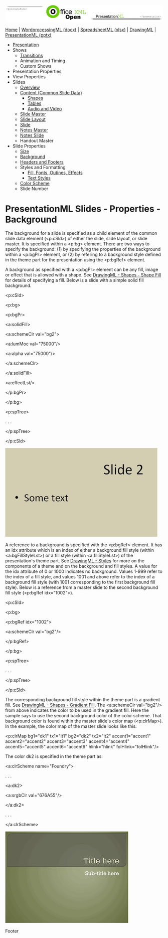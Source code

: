![PresentationXML.com](images/PresentationMLBanner.png)

[Home](index.php) | [WordprocessingML (docx)](anatomyofOOXML.php) | [SpreadsheetML (xlsx)](anatomyofOOXML-xlsx.php)
| [DrawingML](drwOverview.php) | [PresentationML (pptx)](anatomyofOOXML-pptx.php)

* [Presentation](prPresentation.php)
* Shows
  + [Transitions](prSlide-transitions.php)
  + Animation and Timing
  + Custom Shows
* Presentation Properties
* View Properties
* Slides
  + [Overview](prSlide.php)
  + [Content (Common Slide Data)](prCommonSlideData.php)
    - [Shapes](prSlide-shapeTree.php)
    - [Tables](drwTable.php)
    - [Audio and Video](prSlide-multiMedia.php)
  + [Slide Master](prSlideMaster.php)
  + [Slide Layout](prSlideLayout.php)
  + [Slide](prPresentationSlide.php)
  + [Notes Master](prNotesMaster.php)
  + [Notes Slide](prNotesSlide.php)
  + Handout Master
* Slide Properties
  + [Size](prSlide-size.php)
  + [Background](prSlide-background.php)
  + [Headers and Footers](prSlide-footer.php)
  + Styles and Formatting
    - [Fill, Fonts, Outines, Effects](prSlide-styles-themes.php)
    - [Text Styles](prSlide-styles-textStyles.php)
  + [Color Scheme](prSlide-color.php)
  + Slide Number

# PresentationML Slides - Properties - Background

The background for a slide is specified as a child element of the common slide data element (<p:cSld>) of either the slide, slide layout, or slide master. It is specified within a <p:bg> element. There are two ways to specify the background: (1) by specifying the properties of the background within a <p:bgPr> element, or (2) by refering to a background style defined in the theme part for the presentation using the <p:bgRef> element.

A background as specified with a <p:bgPr> element can be any fill, image or effect that is allowed with a shape. See [DrawingML - Shapes - Shape Fill](drwSp-shapeFill.php) for details of specifying a fill. Below is a slide with a simple solid fill background.

<p:cSld>

<p:bg>

<p:bgPr>

<a:solidFill>

<a:schemeClr val="bg2">

<a:lumMoc val="75000"/>

<a:alpha val="75000"/>

</a:schemeClr>

</a:solidFill>

<a:effectLst/>

</p:bgPr>

</p:bg>

<p:spTree>

. . .

</p:spTree>

</p:cSld>

![Slide background - bgPr](images/ppSlide-background1.gif)

A reference to a background is specified with the <p:bgRef> element. It has an idx attribute which is an index of either a background fill style (within <a:bgFillStyleLst>) or a fill style (within <a:fillStyleLst>) of the presentation's theme part. See [DrawingML - Styles](drwSp-styles.php) for more on the components of a theme and on the background and fill styles. A value for the idx attribute of 0 or 1000 indicates no background. Values 1-999 refer to the index of a fill style, and values 1001 and above refer to the index of a background fill style (with 1001 corresponding to the first background fill style). Below is a reference from a master slide to the second background fill style (<p:bgRef idx="1002">).

<p:cSld>

<p:bg>

<p:bgRef idx="1002">

<a:schemeClr val="bg2"/>

</p:bgRef>

</p:bg>

<p:spTree>

. . .

</p:spTree>

</p:cSld>

The corresponding background fill style within the theme part is a gradient fill. See [DrawingML - Shapes - Gradient Fill](drwSp-GradFill.php). The <a:schemeClr val="bg2"/> from above indicates the color to be used in the gradient fill. Here the sample says to use the second background color of the color scheme. That background color is found within the master slide's color map (<p:clrMap>). In the example, the color map of the master slide looks like this:

<p:clrMap bg1="dk1" tx1="lt1" bg2="dk2" tx2="lt2" accent1="accent1" accent2="accent2" accent3="accent3" accent4="accent4" accent5="accent5" accent6="accent6" hlink="hlink" folHlink="folHlink"/>

The color dk2 is specified in the theme part as:

<a:clrScheme name="Foundry">

. . .

<a:dk2>

<a:srgbClr val="676A55"/>

</a:dk2>

. . .

</a:clrScheme>

![Slide background - bgRef](images/ppSlide-background2.gif)

  

Footer